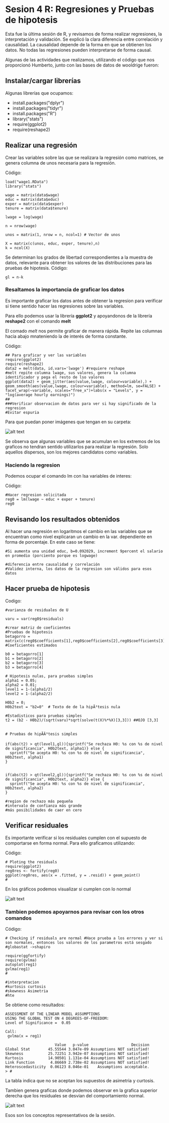 # Sesion 4 R: Regresiones y Pruebas de hipotesis
    
Esta fue la última sesión de R, y revisamos de forma realizar regresiones, la interpretación y validación.
Se explicó la clara diferencia entre correlación y causalidad.
La causalidad depende de la forma en que se obtienen los datos. No todas las regresiones pueden interpretarse de forma causal. 

Algunas de las actividades que realizamos, utilizando el código que nos proporcionó Humberto, junto con las bases de datos de wooldrige fueron:


## Instalar/cargar librerías

Algunas librerías que ocupamos:

- install.packages("dplyr")
- install.packages("tidyr")
- install.packages("R")
- library("stats")
- require(ggplot2)
- require(reshape2)

 
## Realizar una regresión 

Crear las variables sobre las que se realizara la regresión como matrices, se genera columna de unos necesaria para la regresión.

Código:

    load("wage1.RData")
    library("stats")

    wage = matrix(data$wage)
    educ = matrix(data$educ)
    exper = matrix(data$exper)
    tenure = matrix(data$tenure)

    lwage = log(wage)

    n = nrow(wage)

    unos = matrix(1, nrow = n, ncol=1) # Vector de unos 

    X = matrix(c(unos, educ, exper, tenure),n)
    k = ncol(X)


Se determinan los grados de libertad correspondientes a la muestra de datos, relevante para obtener los valores de las distribuciones para las pruebas de hipotesis.
Código:

    gl = n-k


### Resaltamos la importancia de graficar los datos

Es importante graficar los datos antes de obtener la regresion para verificar si tiene sentido hacer las regresiones sobre las variables.

Para ello podemos usar la librería **ggplot2** y apoyandonos de la librería **reshape2** con el comando **melt**

El comado *melt* nos permite graficar de manera rápida.
Repite las columnas hacia abajo mnateniendo la de interés de forma constante.

Código:

    ## Para graficar y ver las variables
    require(ggplot2)
    require(reshape2)
    data2 = melt(data, id.vars='lwage') #requiere reshape
    #melt repite columna lwage, sus valores, genera la columna identificador y pega el resto de lso valores
    ggplot(data2) + geom_jitter(aes(value,lwage, colour=variable),) + geom_smooth(aes(value,lwage, colour=variable), method=lm, se=FALSE) + facet_wrap(~variable, scales="free_x")+labs(x = "Levels", y = "log(average hourly earnings)")
    ##
    ###Verificar observacion de datos para ver si hay significado de la regresion
    #Evitar espuria

Para que puedan poner imágenes que tengan en su carpeta:

![alt text](img/graf011.png )


Se observa que algunas variables que se acumulan en los extremos de los graficos no tendran sentido utilizarlos para realizar la regresión. Solo aquellos dispersos, son los mejores candidatos como variables.



### Haciendo la regresion

Podemos ocupar el comando lm con lsa variables de interes:

Código:

    #Hacer regresion solicitada
    reg0 = lm(lwage ~ educ + exper + tenure)
    reg0

   

## Revisando los resultados obtenidos

Al hacer una regresión en logaritmos el cambio en las variables que se encuentran como nivel explicaran un cambio en la var. dependiente en forma de porcentaje.
En este caso se tiene:

    #Si aumenta una unidad educ, b=0.092029, increment 9percent el salario en promedio (porciento porque es logwage)

    #diferencia entre causalidad y correlación
    #Validez interna, los datos de la regresion son válidos para esos datos


## Hacer prueba de hipotesis

Codigo:


    #varianza de residuales de U

    varu = var(reg0$residuals)

    #crear matriz de coeficientes
    #Pruebas de hipotesis
    betagorro = matrix(c(reg0$coefficients[1],reg0$coefficients[2],reg0$coefficients[3],reg0$coefficients[4]),4) #Coeficientes estimados

    b0 = betagorro[1]
    b1 = betagorro[2]
    b2 = betagorro[3]
    b3 = betagorro[4]

    # Hipotesis nulas, para pruebas simples
    alpha1 = 0.05;
    alpha2 = 0.01;
    level1 = 1-(alpha1/2)
    level2 = 1-(alpha2/2)

    H0b2 = 0;
    H0b2text = "b2=0"  # Texto de de la hipÃ³tesis nula 

    #Estadisticos para pruebas simples
    t2 = (b2 - H0b2)/(sqrt(varu)*sqrt(solve(t(X)%*%X)[3,3])) ##OJO [3,3]


    # Pruebas de hipÃÂ³tesis simples

    if(abs(t2) > qt(level1,gl)){sprintf("Se rechaza H0: %s con %s de nivel de significancia", H0b2text, alpha1)} else {
      sprintf("Se acepta H0: %s con %s de nivel de significancia", H0b2text, alpha1)
    }


    if(abs(t2) > qt(level2,gl)){sprintf("Se rechaza H0: %s con %s de nivel de significancia", H0b2text, alpha2)} else {
      sprintf("Se acepta H0: %s con %s de nivel de significancia", H0b2text, alpha2)
    }

    #region de rechazo más pequeña
    #intervalo de confianza más grande
    #más posibilidades de caer en cero



## Verificar residuales

Es importante verificar si los residuales cumplen con el supuesto de comportarse en forma normal.
Para ello graficamos utilizando:

Código:


    # Ploting the residuals
    require(ggplot2)
    reg0res <- fortify(reg0)
    ggplot(reg0res, aes(x = .fitted, y = .resid)) + geom_point()
    #


En los gráficos podemos visualizar si cumplen con lo normal



![alt text](img/graf012.png )

### Tambien podemos apoyarnos para revisar con los otros comandos

Código:


    # Checking if residuals are normal #Hace prueba a los errores y ver si son normales, entonces los valores de los parametros está sesgado
    #globastat ->shapiro

    require(ggfortify)
    require(gvlma)
    autoplot(reg1)
    gvlma(reg1)
    #

    #interpretacion
    #kurtosis curtosis
    #skewness Asimetria
    #hte


Se obtiene como resultados:



    ASSESSMENT OF THE LINEAR MODEL ASSUMPTIONS
    USING THE GLOBAL TEST ON 4 DEGREES-OF-FREEDOM:
    Level of Significance =  0.05 

    Call:
     gvlma(x = reg1) 

                          Value   p-value                   Decision
    Global Stat        45.55544 3.047e-09 Assumptions NOT satisfied!
    Skewness           25.72251 3.942e-07 Assumptions NOT satisfied!
    Kurtosis           14.90501 1.131e-04 Assumptions NOT satisfied!
    Link Function       4.86669 2.738e-02 Assumptions NOT satisfied!
    Heteroscedasticity  0.06123 8.046e-01    Assumptions acceptable.
    > #

La tabla indica que no se aceptan los supuestos  de asimetria y curtosis.

Tambien genera graficas donde podemos observar  en la grafica superior derecha que los residuales se desvian del comportamiento normal.

![alt text](img/graf013.png )


Esos son los conceptos representativos de la sesión.
